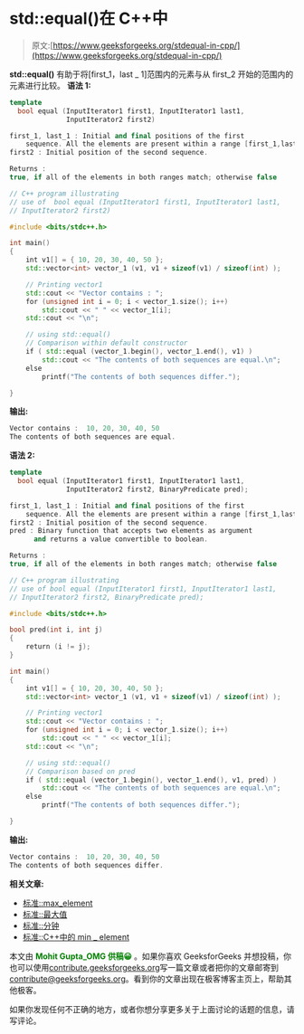 # std::equal()在 C++中

> 原文:[https://www.geeksforgeeks.org/stdequal-in-cpp/](https://www.geeksforgeeks.org/stdequal-in-cpp/)

**std::equal()** 有助于将[first_1，last _ 1]范围内的元素与从 first_2 开始的范围内的元素进行比较。
**语法 1:**

```cpp
template 
  bool equal (InputIterator1 first1, InputIterator1 last1,
              InputIterator2 first2)

first_1, last_1 : Initial and final positions of the first
    sequence. All the elements are present within a range [first_1,last_1)
first2 : Initial position of the second sequence.

Returns : 
true, if all of the elements in both ranges match; otherwise false

```

```cpp
// C++ program illustrating
// use of  bool equal (InputIterator1 first1, InputIterator1 last1,
// InputIterator2 first2)

#include <bits/stdc++.h>

int main()
{
    int v1[] = { 10, 20, 30, 40, 50 };
    std::vector<int> vector_1 (v1, v1 + sizeof(v1) / sizeof(int) );

    // Printing vector1
    std::cout << "Vector contains : ";
    for (unsigned int i = 0; i < vector_1.size(); i++)
        std::cout << " " << vector_1[i];
    std::cout << "\n";

    // using std::equal()
    // Comparison within default constructor
    if ( std::equal (vector_1.begin(), vector_1.end(), v1) )
        std::cout << "The contents of both sequences are equal.\n";
    else
        printf("The contents of both sequences differ.");

}
```

**输出:**

```cpp
Vector contains :  10, 20, 30, 40, 50
The contents of both sequences are equal.

```

**语法 2:**

```cpp
template 
  bool equal (InputIterator1 first1, InputIterator1 last1,
              InputIterator2 first2, BinaryPredicate pred);

first_1, last_1 : Initial and final positions of the first
    sequence. All the elements are present within a range [first_1,last_1)
first2 : Initial position of the second sequence.
pred : Binary function that accepts two elements as argument 
      and returns a value convertible to boolean.

Returns : 
true, if all of the elements in both ranges match; otherwise false

```

```cpp
// C++ program illustrating
// use of bool equal (InputIterator1 first1, InputIterator1 last1,
// InputIterator2 first2, BinaryPredicate pred);

#include <bits/stdc++.h>

bool pred(int i, int j)
{
    return (i != j);
}

int main()
{
    int v1[] = { 10, 20, 30, 40, 50 };
    std::vector<int> vector_1 (v1, v1 + sizeof(v1) / sizeof(int) );

    // Printing vector1
    std::cout << "Vector contains : ";
    for (unsigned int i = 0; i < vector_1.size(); i++)
        std::cout << " " << vector_1[i];
    std::cout << "\n";

    // using std::equal()
    // Comparison based on pred
    if ( std::equal (vector_1.begin(), vector_1.end(), v1, pred) )
        std::cout << "The contents of both sequences are equal.\n";
    else
        printf("The contents of both sequences differ.");

}
```

**输出:**

```cpp
Vector contains :  10, 20, 30, 40, 50
The contents of both sequences differ.

```

**相关文章:**

*   [标准::max_element](https://www.geeksforgeeks.org/stdmax_element-in-cpp/)
*   [标准::最大值](https://www.geeksforgeeks.org/stdmax-in-cpp/)
*   [标准::分钟](https://www.geeksforgeeks.org/stdmin-in-cpp/)
*   [标准::C++中的 min _ element](https://www.geeksforgeeks.org/stdmin_element-in-cpp/)

本文由 <font color="green">**Mohit Gupta_OMG 供稿😀**</font> 。如果你喜欢 GeeksforGeeks 并想投稿，你也可以使用[contribute.geeksforgeeks.org](http://www.contribute.geeksforgeeks.org)写一篇文章或者把你的文章邮寄到 contribute@geeksforgeeks.org。看到你的文章出现在极客博客主页上，帮助其他极客。

如果你发现任何不正确的地方，或者你想分享更多关于上面讨论的话题的信息，请写评论。